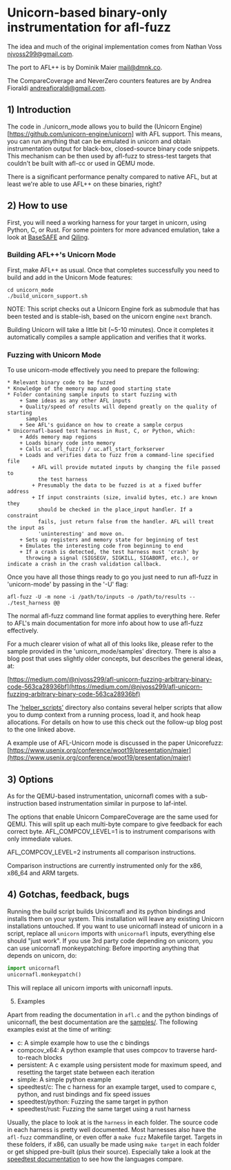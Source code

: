 # Unicorn-based binary-only instrumentation for afl-fuzz

The idea and much of the original implementation comes from Nathan Voss <njvoss299@gmail.com>.

The port to AFL++ is by Dominik Maier <mail@dmnk.co>.

The CompareCoverage and NeverZero counters features are by Andrea Fioraldi <andreafioraldi@gmail.com>.

## 1) Introduction

The code in ./unicorn_mode allows you to build the (Unicorn Engine)[https://github.com/unicorn-engine/unicorn] with AFL support.
This means, you can run anything that can be emulated in unicorn and obtain instrumentation
output for black-box, closed-source binary code snippets. This mechanism 
can be then used by afl-fuzz to stress-test targets that couldn't be built 
with afl-cc or used in QEMU mode.

There is a significant performance penalty compared to native AFL,
but at least we're able to use AFL++ on these binaries, right?

## 2) How to use

First, you will need a working harness for your target in unicorn, using Python, C, or Rust.
For some pointers for more advanced emulation, take a look at [BaseSAFE](https://github.com/fgsect/BaseSAFE) and [Qiling](https://github.com/qilingframework/qiling).

### Building AFL++'s Unicorn Mode

First, make AFL++ as usual.
Once that completes successfully you need to build and add in the Unicorn Mode 
features:

```
cd unicorn_mode
./build_unicorn_support.sh
```

NOTE: This script checks out a Unicorn Engine fork as submodule that has been tested 
and is stable-ish, based on the unicorn engine `next` branch. 

Building Unicorn will take a little bit (~5-10 minutes). Once it completes 
it automatically compiles a sample application and verifies that it works.

### Fuzzing with Unicorn Mode

To use unicorn-mode effectively you need to prepare the following:

	* Relevant binary code to be fuzzed
	* Knowledge of the memory map and good starting state
	* Folder containing sample inputs to start fuzzing with
		+ Same ideas as any other AFL inputs
		+ Quality/speed of results will depend greatly on the quality of starting 
		  samples
		+ See AFL's guidance on how to create a sample corpus
	* Unicornafl-based test harness in Rust, C, or Python, which:
		+ Adds memory map regions
		+ Loads binary code into memory		
		+ Calls uc.afl_fuzz() / uc.afl_start_forkserver
		+ Loads and verifies data to fuzz from a command-line specified file
			+ AFL will provide mutated inputs by changing the file passed to 
			  the test harness
			+ Presumably the data to be fuzzed is at a fixed buffer address
			+ If input constraints (size, invalid bytes, etc.) are known they 
			  should be checked in the place_input handler. If a constraint 
			  fails, just return false from the handler. AFL will treat the input as 
			  'uninteresting' and move on.
		+ Sets up registers and memory state for beginning of test
		+ Emulates the interesting code from beginning to end
		+ If a crash is detected, the test harness must 'crash' by 
		  throwing a signal (SIGSEGV, SIGKILL, SIGABORT, etc.), or indicate a crash in the crash validation callback.

Once you have all those things ready to go you just need to run afl-fuzz in
'unicorn-mode' by passing in the '-U' flag:

```
afl-fuzz -U -m none -i /path/to/inputs -o /path/to/results -- ./test_harness @@
```

The normal afl-fuzz command line format applies to everything here. Refer to
AFL's main documentation for more info about how to use afl-fuzz effectively.

For a much clearer vision of what all of this looks like, please refer to the
sample provided in the 'unicorn_mode/samples' directory. There is also a blog
post that uses slightly older concepts, but describes the general ideas, at:

[https://medium.com/@njvoss299/afl-unicorn-fuzzing-arbitrary-binary-code-563ca28936bf](https://medium.com/@njvoss299/afl-unicorn-fuzzing-arbitrary-binary-code-563ca28936bf)


The ['helper_scripts'](./helper_scripts) directory also contains several helper scripts that allow you 
to dump context from a running process, load it, and hook heap allocations. For details
on how to use this check out the follow-up blog post to the one linked above.

A example use of AFL-Unicorn mode is discussed in the paper Unicorefuzz:
[https://www.usenix.org/conference/woot19/presentation/maier](https://www.usenix.org/conference/woot19/presentation/maier)

## 3) Options

As for the QEMU-based instrumentation, unicornafl comes with a sub-instruction based instrumentation similar in purpose to laf-intel.

The options that enable Unicorn CompareCoverage are the same used for QEMU.
This will split up each multi-byte compare to give feedback for each correct byte.
AFL_COMPCOV_LEVEL=1 is to instrument comparisons with only immediate values.

AFL_COMPCOV_LEVEL=2 instruments all comparison instructions.

Comparison instructions are currently instrumented only for the x86, x86_64 and ARM targets.

## 4) Gotchas, feedback, bugs

Running the build script builds Unicornafl and its python bindings and installs 
them on your system. 
This installation will leave any existing Unicorn installations untouched.
If you want to use unicornafl instead of unicorn in a script,
replace all `unicorn` imports with `unicornafl` inputs, everything else should "just work".
If you use 3rd party code depending on unicorn, you can use unicornafl monkeypatching:
Before importing anything that depends on unicorn, do:

```python
import unicornafl
unicornafl.monkeypatch()
```

This will replace all unicorn imports with unicornafl inputs.

5) Examples

Apart from reading the documentation in `afl.c` and the python bindings of unicornafl, the best documentation are the [samples/](./samples).
The following examples exist at the time of writing:

- c: A simple example how to use the c bindings
- compcov_x64: A python example that uses compcov to traverse hard-to-reach blocks
- persistent: A c example using persistent mode for maximum speed, and resetting the target state between each iteration
- simple: A simple python example
- speedtest/c: The c harness for an example target, used to compare c, python, and rust bindings and fix speed issues
- speedtest/python: Fuzzing the same target in python
- speedtest/rust: Fuzzing the same target using a rust harness

Usually, the place to look at is the `harness` in each folder. The source code in each harness is pretty well documented.
Most harnesses also have the `afl-fuzz` commandline, or even offer a `make fuzz` Makefile target.
Targets in these folders, if x86, can usually be made using `make target` in each folder or get shipped pre-built (plus their source).
Especially take a look at the [speedtest documentation](./samples/speedtest/README.md) to see how the languages compare.
